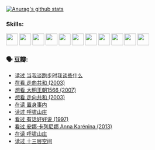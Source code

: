 
[![Anurag's github stats](https://github-readme-stats.vercel.app/api?username=w940853815)](https://github.com/anuraghazra/github-readme-stats)

### Skills:

<code><img height="32" src="https://cdn.jsdelivr.net/npm/simple-icons@v5/icons/python.svg"></code>
<code><img height="32" src="https://cdn.jsdelivr.net/npm/simple-icons@v5/icons/javascript.svg"></code>
<code><img height="32" src="https://cdn.jsdelivr.net/npm/simple-icons@v5/icons/django.svg"></code>
<code><img height="32" src="https://cdn.jsdelivr.net/npm/simple-icons@v5/icons/flask.svg"></code>
<code><img height="32" src="https://cdn.jsdelivr.net/npm/simple-icons@v5/icons/vuetify.svg"></code>
<code><img height="32" src="https://cdn.jsdelivr.net/npm/simple-icons@v5/icons/git.svg"></code>
<code><img height="32" src="https://cdn.jsdelivr.net/npm/simple-icons@v5/icons/docker.svg"></code>
<code><img height="32" src="https://cdn.jsdelivr.net/npm/simple-icons@v5/icons/postgresql.svg"></code>
<code><img height="32" src="https://cdn.jsdelivr.net/npm/simple-icons@v5/icons/elasticsearch.svg"></code>
<code><img height="32" src="https://cdn.jsdelivr.net/npm/simple-icons@v5/icons/macos.svg"></code>
<code><img height="32" src="https://cdn.jsdelivr.net/npm/simple-icons@v5/icons/linux.svg"></code>

### 🗣 豆瓣:

<!-- DOUBAN-ACTIVITIES:START -->
- [读过 当我谈跑步时我谈些什么](https://www.douban.com/people/136069238/status/3715422296/?_i=41968348)
- [在看 走向共和‎ (2003)](https://www.douban.com/people/136069238/status/3711470443/?_i=41968348)
- [想看 大明王朝1566‎ (2007)](https://www.douban.com/people/136069238/status/3710980213/?_i=41968348)
- [想看 走向共和‎ (2003)](https://www.douban.com/people/136069238/status/3710980002/?_i=41968348)
- [在读 置身事内](https://www.douban.com/people/136069238/status/3710472151/?_i=41968348)
- [读过 呼啸山庄](https://www.douban.com/people/136069238/status/3710470617/?_i=41968348)
- [看过 有话好好说‎ (1997)](https://www.douban.com/people/136069238/status/3709833172/?_i=41968348)
- [看过 安娜·卡列尼娜 Anna Karénina‎ (2013)](https://www.douban.com/people/136069238/status/3708942010/?_i=41968348)
- [在读 呼啸山庄](https://www.douban.com/people/136069238/status/3701626992/?_i=41968348)
- [读过 十三层空间](https://www.douban.com/people/136069238/status/3700755247/?_i=41968348)
<!-- DOUBAN-ACTIVITIES:END -->
<!--
**w940853815/w940853815** is a ✨ _special_ ✨ repository because its `README.md` (this file) appears on your GitHub profile.

Here are some ideas to get you started:

- 🔭 I’m currently working on ...
- 🌱 I’m currently learning ...
- 👯 I’m looking to collaborate on ...
- 🤔 I’m looking for help with ...
- 💬 Ask me about ...
- 📫 How to reach me: ...
- 😄 Pronouns: ...
- ⚡ Fun fact: ...
-->
